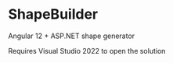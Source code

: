 # ShapeBuilder
Angular 12 + ASP.NET shape generator 

Requires Visual Studio 2022 to open the solution
